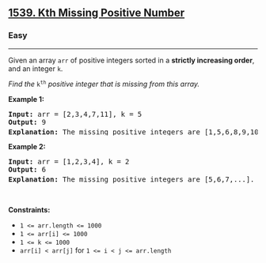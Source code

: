 <h2><a href="https://leetcode.com/problems/kth-missing-positive-number/">1539. Kth Missing Positive Number</a></h2><h3>Easy</h3><hr><div><p>Given an array <code>arr</code>&nbsp;of positive integers&nbsp;sorted in a <strong>strictly increasing order</strong>, and an integer <code><font face="monospace">k</font></code>.</p>

<p><em>Find the </em><font face="monospace"><code>k<sup>th</sup></code></font><em>&nbsp;positive integer that is missing from this array.</em></p>


<p><strong>Example 1:</strong></p>

<pre><strong>Input:</strong> arr = [2,3,4,7,11], k = 5
<strong>Output:</strong> 9
<strong>Explanation: </strong>The missing positive integers are [1,5,6,8,9,10,12,13,...]. The 5<sup>th</sup>&nbsp;missing positive integer is 9.
</pre>

<p><strong>Example 2:</strong></p>

<pre><strong>Input:</strong> arr = [1,2,3,4], k = 2
<strong>Output:</strong> 6
<strong>Explanation: </strong>The missing positive integers are [5,6,7,...]. The 2<sup>nd</sup> missing positive integer is 6.
</pre>

<p>&nbsp;</p>
<p><strong>Constraints:</strong></p>

<ul>
	<li><code>1 &lt;= arr.length &lt;= 1000</code></li>
	<li><code>1 &lt;= arr[i] &lt;= 1000</code></li>
	<li><code>1 &lt;= k &lt;= 1000</code></li>
	<li><code>arr[i] &lt; arr[j]</code> for <code>1 &lt;= i &lt; j &lt;= arr.length</code></li>
</ul>
</div>
